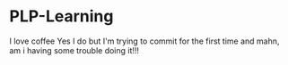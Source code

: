 # PLP-Learning

I love coffee
Yes I do but I'm trying to commit for the first time and mahn, am i having some trouble doing it!!!
